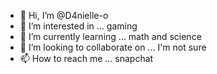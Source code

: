 - 👋 Hi, I’m @D4nielle-o
- 👀 I’m interested in ... gaming
- 🌱 I’m currently learning ... math and science
- 💞️ I’m looking to collaborate on ... I'm not sure
- 📫 How to reach me ... snapchat

<!---
D4nielle-o/D4nielle-o is a ✨ special ✨ repository because its `README.md` (this file) appears on your GitHub profile.
You can click the Preview link to take a look at your changes.
--->
